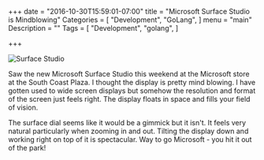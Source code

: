 +++
date = "2016-10-30T15:59:01-07:00"
title = "Microsoft Surface Studio is Mindblowing"
Categories = [
  "Development",
  "GoLang",
]
menu = "main"
Description = ""
Tags = [
  "Development",
  "golang",
]

+++

![Surface Studio](../img/Surface_Studio.jpg)

Saw the new Microsoft Surface Studio this weekend at the Microsoft store at the South Coast Plaza. I thought the display is pretty mind blowing. I have gotten used to wide screen displays but somehow the resolution and format of the screen just feels right. The display floats in space and fills your field of vision.

The surface dial seems like it would be a gimmick but it isn't. It feels very natural particularly when zooming in and out. Tilting the display down and working right on top of it is spectacular. Way to go Microsoft - you hit it out of the park!
